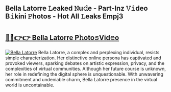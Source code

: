 ## Bella Latorre 𝙻eaked 𝙽u𝚍e - Part-lnz 𝚅𝚒deo B𝚒kini 𝙿hotos - Hot All 𝙻eaks Empj3

# <h2><a href="http://ld0iaw.urlbe.top/?page=Bella+Latorre">🔗🔗👉👉 Bella Latorre P𝚑oto𝚜Vid𝚎o</a></h2>

[![Bella Latorre](https://i.imgur.com/eBuTRDB.gif)](http://ld0iaw.urlbe.top/?page=Bella+Latorre)
Bella Latorre, a complex and perplexing individual, resists simple characterization. Her distinctive online persona has captivated and provoked viewers, sparking debates on artistic expression, privacy, and the complexities of virtual communities. Although her future course is unknown, her role in redefining the digital sphere is unquestionable. With unwavering commitment and undeniable charm, Bella Latorre presence in the virtual world is uncontainable.
